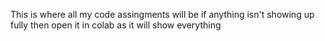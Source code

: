 This is where all my code assingments will be if anything isn't showing up fully then open it in colab as it will show everything 
